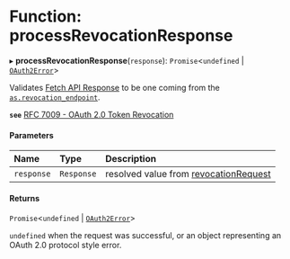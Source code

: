 # Function: processRevocationResponse

▸ **processRevocationResponse**(`response`): `Promise`<`undefined` \| [`OAuth2Error`](../interfaces/OAuth2Error.md)\>

Validates
[Fetch API Response](https://developer.mozilla.org/en-US/docs/Web/API/Response)
to be one coming from the
[`as.revocation_endpoint`](../interfaces/AuthorizationServer.md#revocation_endpoint).

**`see`** [RFC 7009 - OAuth 2.0 Token Revocation](https://www.rfc-editor.org/rfc/rfc7009.html#section-2)

#### Parameters

| Name | Type | Description |
| :------ | :------ | :------ |
| `response` | `Response` | resolved value from [revocationRequest](revocationRequest.md) |

#### Returns

`Promise`<`undefined` \| [`OAuth2Error`](../interfaces/OAuth2Error.md)\>

`undefined` when the request was successful, or an object
representing an OAuth 2.0 protocol style error.
